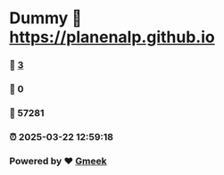 # Dummy :link: https://planenalp.github.io 
### :page_facing_up: [3](https://planenalp.github.io/tag.html) 
### :speech_balloon: 0 
### :hibiscus: 57281 
### :alarm_clock: 2025-03-22 12:59:18 
### Powered by :heart: [Gmeek](https://github.com/Meekdai/Gmeek)
